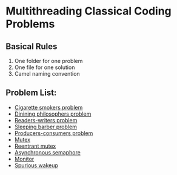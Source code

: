 # Multithreading Classical Coding Problems

## Basical Rules
1. One folder for one problem
2. One file for one solution
3. Camel naming convention

## Problem List:
* [Cigarette smokers problem](https://en.wikipedia.org/wiki/Cigarette_smokers_problem)
* [Dinining philosophers problem](https://en.wikipedia.org/wiki/Dining_philosophers_problem)
* [Readers-writers problem](https://en.wikipedia.org/wiki/Readers%E2%80%93writers_problem)
* [Sleeping barber problem](https://en.wikipedia.org/wiki/Sleeping_barber_problem)
* [Producers-consumers problem](https://en.wikipedia.org/wiki/Producer%E2%80%93consumer_problem)
* [Mutex](https://en.wikipedia.org/wiki/Mutual_exclusion)
* [Reentrant mutex](https://en.wikipedia.org/wiki/Reentrant_mutex)
* [Asynchronous semaphore](https://en.wikipedia.org/wiki/Asynchronous_semaphore)
* [Monitor](https://en.wikipedia.org/wiki/Monitor_(synchronization))
* [Spurious wakeup](https://en.wikipedia.org/wiki/Spurious_wakeup)

